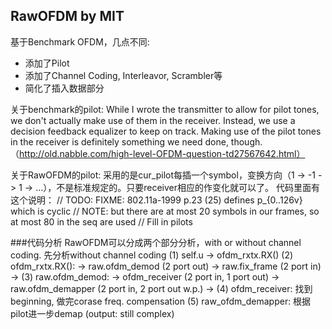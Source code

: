## RawOFDM by MIT
基于Benchmark OFDM，几点不同:
* 添加了Pilot
* 添加了Channel Coding, Interleavor, Scrambler等
* 简化了插入数据部分


关于benchmark的pilot: While I wrote the transmitter to allow for pilot tones, we don't actually make use of them in the receiver. Instead, we use a decision feedback equalizer to keep on track. Making use of the pilot tones in the receiver is definitely something we need done, though.（http://old.nabble.com/high-level-OFDM-question-td27567642.html）


关于RawOFDM的pilot: 采用的是cur_pilot每插一个symbol，变换方向（1 -> -1 -> 1 -> ...），不是标准规定的。只要receiver相应的作变化就可以了。 代码里面有这个说明：
      // TODO: FIXME: 802.11a-1999 p.23 (25) defines p_{0..126v} which is cyclic // NOTE: but there are at most 20 symbols in our frames, so at most 80 in the seq are used
      // Fill in pilots

###代码分析
RawOFDM可以分成两个部分分析，with or without channel coding. 先分析without channel coding
(1) self.u -> ofdm_rxtx.RX()
(2) ofdm_rxtx.RX():  ->  raw.ofdm_demod (2 port out) -> raw.fix_frame (2 port in) ->
(3) raw.ofdm_demod: -> ofdm_receiver (2 port in, 1 port out) -> raw.ofdm_demapper (2 port in, 2 port out w.p.) ->
(4) ofdm_receiver: 找到beginning, 做完corase freq. compensation
(5) raw_ofdm_demapper: 根据pilot进一步demap (output: still complex)
